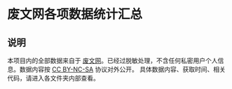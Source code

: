 # 废文网各项数据统计汇总
## 说明
本项目内的全部数据来自于 [废文网](https://sosad.fun)。已经过脱敏处理，不含任何私密用户个人信息。数据内容按 [CC BY-NC-SA](https://creativecommons.org/licenses/by-nc-sa/3.0/deed.zh) 协议对外公开。
具体数据内容、获取时间、相关代码，请进入各文件夹内部查看。
